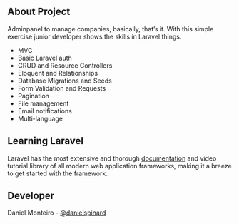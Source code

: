 ## About Project

Adminpanel to manage companies, basically, that’s it. With this simple exercise junior developer shows the skills in Laravel things.

- MVC
- Basic Laravel auth
- CRUD and Resource Controllers
- Eloquent and Relationships
- Database Migrations and Seeds
- Form Validation and Requests
- Pagination
- File management
- Email notifications
- Multi-language

## Learning Laravel

Laravel has the most extensive and thorough [documentation](https://laravel.com/docs) and video tutorial library of all modern web application frameworks, making it a breeze to get started with the framework.

## Developer

Daniel Monteiro - [@danielspinard](https://github.com/danielspinard)

